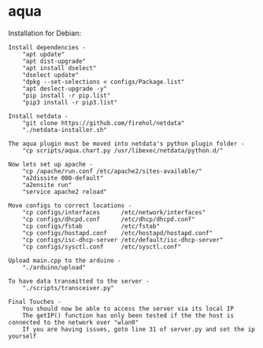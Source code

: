 # aqua

Installation for Debian:

    Install dependencies -
        "apt update"
        "apt dist-upgrade"
        "apt install dselect"
        "dselect update"
        "dpkg --set-selections < configs/Package.list"
        "apt deslect-upgrade -y"
        "pip install -r pip.list"
        "pip3 install -r pip3.list"

    Install netdata -
        "git clone https://github.com/firehol/netdata"
        "./netdata-installer.sh"

    The aqua plugin must be moved into netdata's python plugin folder - 
        "cp scripts/aqua.chart.py /usr/libexec/netdata/python.d/"
    
    Now lets set up apache - 
        "cp /apache/run.conf /etc/apache2/sites-available/"
        "a2dissite 000-default"
        "a2ensite run"
        "service apache2 reload"

    Move configs to correct locations - 
        "cp configs/interfaces      /etc/network/interfaces"
        "cp configs/dhcpd.conf      /etc/dhcp/dhcpd.conf"
        "cp configs/fstab           /etc/fstab"
        "cp configs/hostapd.conf    /etc/hostapd/hostapd.conf"
        "cp configs/isc-dhcp-server /etc/default/isc-dhcp-server"
        "cp configs/sysctl.conf     /etc/sysctl.conf"
        
    Upload main.cpp to the arduino -
        "./arduino/upload"

    To have data transmitted to the server - 
        "./scripts/transceiver.py"

    Final Touches -
        You should now be able to access the server via its local IP
        The getIP() function has only been tested if the the host is connected to the network over "wlan0"
        If you are having issues, goto line 31 of server.py and set the ip yourself
